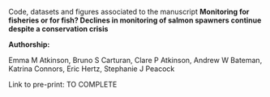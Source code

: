 
Code, datasets and figures associated to the manuscript **Monitoring for fisheries or for fish? Declines in monitoring of salmon spawners continue despite a conservation crisis**

**Authorship:**

Emma M Atkinson, Bruno S Carturan, Clare P Atkinson, Andrew W Bateman, Katrina Connors, Eric Hertz, Stephanie J Peacock

Link to pre-print: TO COMPLETE

